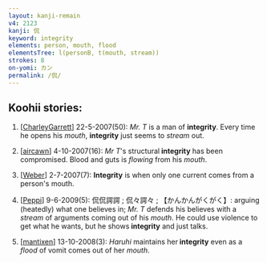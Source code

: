 ```yaml
---
layout: kanji-remain
v4: 2123
kanji: 侃
keyword: integrity
elements: person, mouth, flood
elementsTree: l(personB, t(mouth, stream))
strokes: 8
on-yomi: カン
permalink: /侃/
---
```


## Koohii stories: 

1) [<a href="http://kanji.koohii.com/profile/CharleyGarrett">CharleyGarrett</a>] 22-5-2007(50): <em>Mr. T</em> is a man of <strong>integrity</strong>. Every time he opens his <em>mouth</em>, <strong>integrity</strong> just seems to <em>stream</em> out.

2) [<a href="http://kanji.koohii.com/profile/aircawn">aircawn</a>] 4-10-2007(16): <em>Mr T</em>&#039;s structural<strong> integrity</strong> has been compromised. Blood and guts is <em>flowing</em> from his <em>mouth</em>.

3) [<a href="http://kanji.koohii.com/profile/Weber">Weber</a>] 2-7-2007(7): <strong>Integrity</strong> is when only one current comes from a person&#039;s mouth.

4) [<a href="http://kanji.koohii.com/profile/Peppi">Peppi</a>] 9-6-2009(5): 侃侃諤諤 ; 侃々諤々 ; 【かんかんがくがく】: arguing (heatedly) what one believes in; <em>Mr. T</em> defends his believes with a <em>stream</em> of arguments coming out of his <em>mouth</em>. He could use violence to get what he wants, but he shows<strong> integrity</strong> and just talks.

5) [<a href="http://kanji.koohii.com/profile/mantixen">mantixen</a>] 13-10-2008(3): <em>Haruhi</em> maintains her<strong> integrity</strong> even as a <em>flood</em> of vomit comes out of her <em>mouth</em>.

